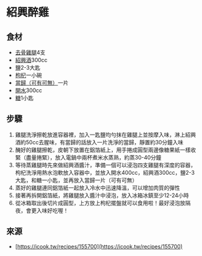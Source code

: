 # 紹興醉雞

## 食材

* [去骨雞腿](https://icook.tw/search/%E9%A3%9F%E6%9D%90%EF%BC%9A%E5%8E%BB%E9%AA%A8%E9%9B%9E%E8%85%BF/)4支
* [紹興酒](https://icook.tw/search/%E9%A3%9F%E6%9D%90%EF%BC%9A%E7%B4%B9%E8%88%88%E9%85%92/)300cc
* [鹽](https://icook.tw/search/%E9%A3%9F%E6%9D%90%EF%BC%9A%E9%B9%BD/)2-3大匙
* [枸杞](https://icook.tw/search/%E9%A3%9F%E6%9D%90%EF%BC%9A%E6%9E%B8%E6%9D%9E/)一小碗
* [當歸（可有可無）](https://icook.tw/search/%E9%A3%9F%E6%9D%90%EF%BC%9A%E7%95%B6%E6%AD%B8%EF%BC%88%E5%8F%AF%E6%9C%89%E5%8F%AF%E7%84%A1%EF%BC%89/)一片
* [開水](https://icook.tw/search/%E9%A3%9F%E6%9D%90%EF%BC%9A%E9%96%8B%E6%B0%B4/)300cc
* [糖](https://icook.tw/search/%E9%A3%9F%E6%9D%90%EF%BC%9A%E7%B3%96/)1小匙

## 步驟

1. 雞腿洗淨擦乾放進容器裡，加入一匙鹽均勻抹在雞腿上並按摩入味，淋上紹興酒約50cc去腥味，有當歸的話放入一片洗淨的當歸，靜置約30分鐘入味
2. 醃好的雞腿擦乾，皮朝下放置在鋁箔紙上，用手捲成圓型兩邊像糖果紙一樣收緊（盡量捲緊），放入電鍋中兩杯煮米水蒸熟，約蒸30-40分鐘
3. 等待蒸雞腿時先來做紹興酒醬汁，準備一個可以浸泡四支雞腿有深度的容器，枸杞洗淨用熱水泡軟放入容器中，並放入開水400cc，紹興酒300cc，鹽2-3大匙，和糖一小匙，並再放入當歸一片（可有可無）
4. 蒸好的雞腿連同鋁箔紙一起放入冷水中迅速降溫，可以增加肉質的彈性
5. 接著再拆開鋁箔紙，將雞腿放入醬汁中浸泡，放入冰箱冰鎮至少12-24小時
6. 從冰箱取出後切片成圓型，上方放上枸杞擺盤就可以食用啦！最好浸泡放隔夜，會更入味好吃喔！

## 來源

* [https://icook.tw/recipes/155700](https://icook.tw/recipes/155700)

